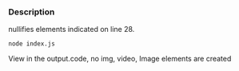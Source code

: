 ### Description 

nullifies elements indicated on line 28.

`node index.js`

View in the output.code, no img, video, Image elements are created